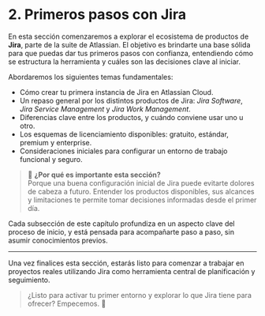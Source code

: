 # 2. Primeros pasos con Jira

En esta sección comenzaremos a explorar el ecosistema de productos de **Jira**, parte de la suite de Atlassian. El objetivo es brindarte una base sólida para que puedas dar tus primeros pasos con confianza, entendiendo cómo se estructura la herramienta y cuáles son las decisiones clave al iniciar.

Abordaremos los siguientes temas fundamentales:

- Cómo crear tu primera instancia de Jira en Atlassian Cloud.
- Un repaso general por los distintos productos de Jira: *Jira Software*, *Jira Service Management* y *Jira Work Management*.
- Diferencias clave entre los productos, y cuándo conviene usar uno u otro.
- Los esquemas de licenciamiento disponibles: gratuito, estándar, premium y enterprise.
- Consideraciones iniciales para configurar un entorno de trabajo funcional y seguro.

> 🎯 **¿Por qué es importante esta sección?**  
> Porque una buena configuración inicial de Jira puede evitarte dolores de cabeza a futuro. Entender los productos disponibles, sus alcances y limitaciones te permite tomar decisiones informadas desde el primer día.

Cada subsección de este capítulo profundiza en un aspecto clave del proceso de inicio, y está pensada para acompañarte paso a paso, sin asumir conocimientos previos.

---

Una vez finalices esta sección, estarás listo para comenzar a trabajar en proyectos reales utilizando Jira como herramienta central de planificación y seguimiento.

> ¿Listo para activar tu primer entorno y explorar lo que Jira tiene para ofrecer? Empecemos. 🚀